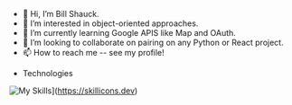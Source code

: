 - 👋 Hi, I’m Bill Shauck.
- 👀 I’m interested in object-oriented approaches.
- 🌱 I’m currently learning Google APIS like Map and OAuth.
- 💞️ I’m looking to collaborate on pairing on any Python or React project.
- 📫 How to reach me -- see my profile!

<!---
bshauck/bshauck is a ✨ special ✨ repository because its `README.md` (this file) appears on your GitHub profile.
You can click the Preview link to take a look at your changes.
--->

* Technologies

![My Skills](https://skillicons.dev/icons?i=aws,babel,bash,bsd,c,codepen,css,discord,docker,emacs,express,figma,flask,git,github,html,js,linkedin,linux,md,nodejs,perl,postgres,postman,powershell,py,react,redux,regex,sqlite,stackoverflow,sequelize,vscode,webpack&perline=5)](https://skillicons.dev)



